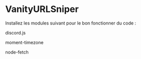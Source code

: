 # VanityURLSniper

Installez les modules suivant pour le bon fonctionner du code :

discord.js

moment-timezone

node-fetch
